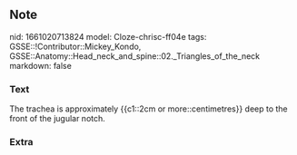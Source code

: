 ## Note
nid: 1661020713824
model: Cloze-chrisc-ff04e
tags: GSSE::!Contributor::Mickey_Kondo, GSSE::Anatomy::Head_neck_and_spine::02._Triangles_of_the_neck
markdown: false

### Text
The trachea is approximately {{c1::2cm or more::centimetres}} deep to the front of the jugular notch.

### Extra

